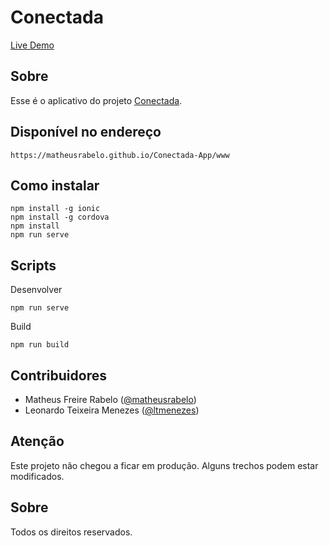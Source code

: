 # Conectada
[Live Demo](https://matheusrabelo.github.io/Conectada-App/www/)

## Sobre
Esse é o aplicativo do projeto [Conectada](https://conectada.io).

## Disponível no endereço
```
https://matheusrabelo.github.io/Conectada-App/www
```

## Como instalar
```
npm install -g ionic
npm install -g cordova
npm install
npm run serve
```

## Scripts
Desenvolver
```
npm run serve
```

Build
```
npm run build
```

## Contribuidores
- Matheus Freire Rabelo ([@matheusrabelo](https://github.com/matheusrabelo/))
- Leonardo Teixeira Menezes ([@ltmenezes](https://github.com/ltmenezes/))

## Atenção
Este projeto não chegou a ficar em produção. Alguns trechos podem estar modificados.

## Sobre
Todos os direitos reservados.
